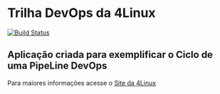 # Trilha DevOps da 4Linux

<!-- Altere a Flag abaixo com sua URL do Travis -->
[![Build Status](https://app.travis-ci.com/samuelmarques201/DevOpsLab-HelloWorld.svg?branch=master)](https://app.travis-ci.com/samuelmarques201/DevOpsLab-HelloWorld)

## Aplicação criada para exemplificar o Ciclo de uma PipeLine DevOps


Para maiores informações acesse o [Site da 4Linux](https://www.4linux.com.br/cursos/devops)
